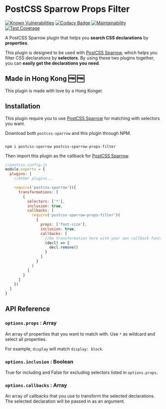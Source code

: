 # PostCSS Sparrow Props Filter

[![Known Vulnerabilities](https://snyk.io/test/github/winston0410/postcss-sparrow-props-filter/badge.svg?targetFile=package.json)](https://snyk.io/test/github/winston0410/postcss-sparrow-props-filter?targetFile=package.json) [![Codacy Badge](https://app.codacy.com/project/badge/Grade/3c39abd758944d4086bd3820ee884fce)](https://www.codacy.com/manual/winston0410/postcss-sparrow-props-filter?utm_source=github.com&amp;utm_medium=referral&amp;utm_content=winston0410/postcss-sparrow-props-filter&amp;utm_campaign=Badge_Grade) [![Maintainability](https://api.codeclimate.com/v1/badges/7e62b729c7df2e8d77d8/maintainability)](https://codeclimate.com/github/winston0410/postcss-sparrow-props-filter/maintainability) [![Test Coverage](https://api.codeclimate.com/v1/badges/7e62b729c7df2e8d77d8/test_coverage)](https://codeclimate.com/github/winston0410/postcss-sparrow-props-filter/test_coverage)

A PostCSS Sparrow plugin that helps you **search CSS declarations** by **properties**.

This plugin is designed to be used with [PostCSS Sparrow](https://www.npmjs.com/package/postcss-sparrow), which helps you filter CSS declarations by **selectors**.  By using these two plugins together, you can **easily get the declarations you need**.

## Made in Hong Kong :free: :free:

This plugin is made with love by a Hong Konger.

## Installation

This plugin require you to use [PostCSS Sparrow](https://www.npmjs.com/package/postcss-sparrow) for matching with selectors you want.

Download both `postcss-sparrow` and this plugin through NPM.

```shell

npm i postcss-sparrow postcss-sparrow-props-filter

```

Then import this plugin as the callback for [PostCSS Sparrow](https://www.npmjs.com/package/postcss-sparrow).

```javascript
//postcss.config.js
module.exports = {
  plugins: [
    //Other plugins...

    require('postcss-sparrow')({
      transformations: [
        {
          selectors: ['*'],
          inclusion: true,
          callbacks: [
            require('postcss-sparrow-props-filter')(
              {
                props: ['font-size'],
                inclusion: true,
                callbacks: [
                  //Do transformation here with your own callback functions
                  (decl) => {
                    decl.remove()
                  }
                ]
              }
            )
          ]
        }
      ]
    })
  ]
}
```

## API Reference

### `options.props` : Array

An array of properties that you want to match with. Use `*` as wildcard and select all properties.

For example, `display` will match `display: block`.

### `options.inclusion` : Boolean

True for including and False for excluding selectors listed in `options.props`.

### `options.callbacks` : Array

An array of callbacks that you use to transform the selected declarations.  The selected declaration will be passed in as an argument.
